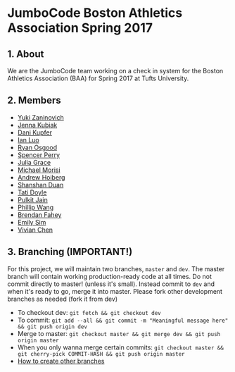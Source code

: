 # JumboCode Boston Athletics Association Spring 2017


## 1. About

We are the JumboCode team working on a check in system for the Boston Athletics Association (BAA) for Spring 2017 at Tufts University.

## 2. Members

* [Yuki Zaninovich](https://github.com/yzan424)
* [Jenna Kubiak](https://github.com/jkubia03)
* [Dani Kupfer](https://github.com/dkupfer)
* [Ian Luo](https://github.com/holeyness)
* [Ryan Osgood](https://github.com/ryan-0)
* [Spencer Perry](https://github.com/sperrys)
* [Julia Grace](https://github.com/jgrace03)
* [Michael Morisi](https://github.com/mcmorisi)
* [Andrew Hoiberg](https://github.com/ahoiberg)
* [Shanshan Duan](https://www.linkedin.com/in/shanshan-duan-b0a32ba5)
* [Tati Doyle](https://github.com/tdoyle01)
* [Pulkit Jain](https://github.com/pulkitjain10)
* [Phillip Wang](https://github.com/Philipwzj)
* [Brendan Fahey](https://github.com/bmfahey)
* [Emily Sim](https://github.com/emily-sim)
* [Vivian Chen](https://github.com/vivianchen896)

## 3. Branching (IMPORTANT!)

For this project, we will maintain two branches, `master` and `dev`. The master branch will contain working production-ready code at all times. Do not commit directly to master! (unless it's small). Instead commit to `dev` and when it's ready to go, merge it into master. Please fork other development branches as needed (fork it from dev)

* To checkout dev: `git fetch && git checkout dev`
* To commit: `git add --all && git commit -m "Meaningful message here" && git push origin dev`
* Merge to master: `git checkout master && git merge dev && git push origin master`
* When you only wanna merge certain commits: `git checkout master && git cherry-pick COMMIT-HASH && git push origin master`
* [How to create other branches](http://stackoverflow.com/questions/1519006/how-do-you-create-a-remote-git-branchgit )



